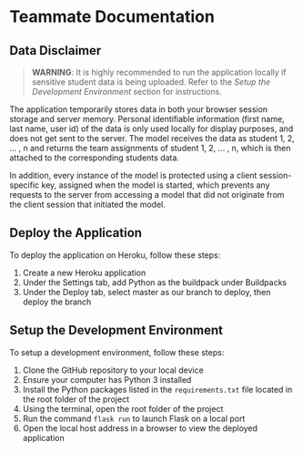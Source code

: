 # Teammate Documentation

## Data Disclaimer

> **WARNING**: It is highly recommended to run the application locally if sensitive student data is being uploaded. Refer to the _Setup the Development Environment_ section for instructions.

The application temporarily stores data in both your browser session storage and server memory. Personal identifiable information (first name, last name, user id) of the data is only used locally for display purposes, and does not get sent to the server. The model receives the data as student 1, 2, ... , n and returns the team assignments of student 1, 2, ... , n, which is then attached to the corresponding students data.

In addition, every instance of the model is protected using a client session-specific key, assigned when the model is started, which prevents any requests to the server from accessing a model that did not originate from the client session that initiated the model.

## Deploy the Application

To deploy the application on Heroku, follow these steps:

1. Create a new Heroku application
2. Under the Settings tab, add Python as the buildpack under Buildpacks
3. Under the Deploy tab, select master as our branch to deploy, then deploy the branch

## Setup the Development Environment

To setup a development environment, follow these steps:

1. Clone the GitHub repository to your local device
2. Ensure your computer has Python 3 installed
3. Install the Python packages listed in the `requirements.txt` file located in the root folder of the project
4. Using the terminal, open the root folder of the project
5. Run the command `flask run` to launch Flask on a local port
6. Open the local host address in a browser to view the deployed application
